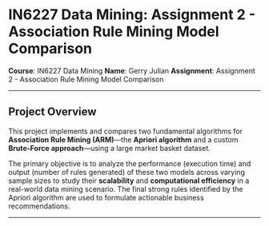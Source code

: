 # IN6227 Data Mining: Assignment 2 - Association Rule Mining Model Comparison

**Course**: IN6227 Data Mining
**Name**: Gerry Julian
**Assignment**: Assignment 2 - Association Rule Mining Model Comparison

***

## Project Overview

This project implements and compares two fundamental algorithms for **Association Rule Mining (ARM)**—the **Apriori algorithm** and a custom **Brute-Force approach**—using a large market basket dataset.

The primary objective is to analyze the performance (execution time) and output (number of rules generated) of these two models across varying sample sizes to study their **scalability** and **computational efficiency** in a real-world data mining scenario. The final strong rules identified by the Apriori algorithm are used to formulate actionable business recommendations.

***